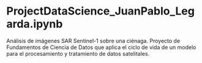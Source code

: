 # ProjectDataScience_JuanPablo_Legarda.ipynb
Análisis de imágenes SAR Sentinel-1 sobre una ciénaga. Proyecto de Fundamentos de Ciencia de Datos que aplica el ciclo de vida de un modelo para el procesamiento y tratamiento de datos satelitales.
